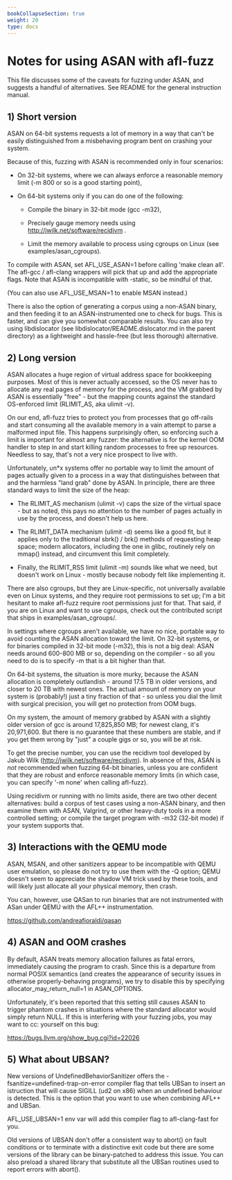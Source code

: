 ```yaml
---
bookCollapseSection: true
weight: 20
type: docs
---
```


# Notes for using ASAN with afl-fuzz

  This file discusses some of the caveats for fuzzing under ASAN, and suggests
  a handful of alternatives. See README for the general instruction manual.

## 1) Short version

ASAN on 64-bit systems requests a lot of memory in a way that can't be easily
distinguished from a misbehaving program bent on crashing your system.

Because of this, fuzzing with ASAN is recommended only in four scenarios:

  - On 32-bit systems, where we can always enforce a reasonable memory limit
    (-m 800 or so is a good starting point),

  - On 64-bit systems only if you can do one of the following:

    - Compile the binary in 32-bit mode (gcc -m32),

    - Precisely gauge memory needs using http://jwilk.net/software/recidivm .

    - Limit the memory available to process using cgroups on Linux (see
      examples/asan_cgroups).

To compile with ASAN, set AFL_USE_ASAN=1 before calling 'make clean all'. The
afl-gcc / afl-clang wrappers will pick that up and add the appropriate flags.
Note that ASAN is incompatible with -static, so be mindful of that.

(You can also use AFL_USE_MSAN=1 to enable MSAN instead.)

There is also the option of generating a corpus using a non-ASAN binary, and
then feeding it to an ASAN-instrumented one to check for bugs. This is faster,
and can give you somewhat comparable results. You can also try using
libdislocator (see libdislocator/README.dislocator.md in the parent directory) as a
lightweight and hassle-free (but less thorough) alternative.

## 2) Long version

ASAN allocates a huge region of virtual address space for bookkeeping purposes.
Most of this is never actually accessed, so the OS never has to allocate any
real pages of memory for the process, and the VM grabbed by ASAN is essentially
"free" - but the mapping counts against the standard OS-enforced limit
(RLIMIT_AS, aka ulimit -v).

On our end, afl-fuzz tries to protect you from processes that go off-rails
and start consuming all the available memory in a vain attempt to parse a
malformed input file. This happens surprisingly often, so enforcing such a limit
is important for almost any fuzzer: the alternative is for the kernel OOM
handler to step in and start killing random processes to free up resources.
Needless to say, that's not a very nice prospect to live with.

Unfortunately, un*x systems offer no portable way to limit the amount of
pages actually given to a process in a way that distinguishes between that
and the harmless "land grab" done by ASAN. In principle, there are three standard
ways to limit the size of the heap:

  - The RLIMIT_AS mechanism (ulimit -v) caps the size of the virtual space -
    but as noted, this pays no attention to the number of pages actually
    in use by the process, and doesn't help us here.

  - The RLIMIT_DATA mechanism (ulimit -d) seems like a good fit, but it applies
    only to the traditional sbrk() / brk() methods of requesting heap space;
    modern allocators, including the one in glibc, routinely rely on mmap()
    instead, and circumvent this limit completely.

  - Finally, the RLIMIT_RSS limit (ulimit -m) sounds like what we need, but
    doesn't work on Linux - mostly because nobody felt like implementing it.

There are also cgroups, but they are Linux-specific, not universally available
even on Linux systems, and they require root permissions to set up; I'm a bit
hesitant to make afl-fuzz require root permissions just for that. That said,
if you are on Linux and want to use cgroups, check out the contributed script
that ships in examples/asan_cgroups/.

In settings where cgroups aren't available, we have no nice, portable way to
avoid counting the ASAN allocation toward the limit. On 32-bit systems, or for
binaries compiled in 32-bit mode (-m32), this is not a big deal: ASAN needs
around 600-800 MB or so, depending on the compiler - so all you need to do is
to specify -m that is a bit higher than that.

On 64-bit systems, the situation is more murky, because the ASAN allocation
is completely outlandish - around 17.5 TB in older versions, and closer to
20 TB with newest ones. The actual amount of memory on your system is
(probably!) just a tiny fraction of that - so unless you dial the limit
with surgical precision, you will get no protection from OOM bugs.

On my system, the amount of memory grabbed by ASAN with a slightly older
version of gcc is around 17,825,850 MB; for newest clang, it's 20,971,600.
But there is no guarantee that these numbers are stable, and if you get them
wrong by "just" a couple gigs or so, you will be at risk.

To get the precise number, you can use the recidivm tool developed by Jakub
Wilk (http://jwilk.net/software/recidivm). In absence of this, ASAN is *not*
recommended when fuzzing 64-bit binaries, unless you are confident that they
are robust and enforce reasonable memory limits (in which case, you can
specify '-m none' when calling afl-fuzz).

Using recidivm or running with no limits aside, there are two other decent
alternatives: build a corpus of test cases using a non-ASAN binary, and then
examine them with ASAN, Valgrind, or other heavy-duty tools in a more
controlled setting; or compile the target program with -m32 (32-bit mode)
if your system supports that.

## 3) Interactions with the QEMU mode

ASAN, MSAN, and other sanitizers appear to be incompatible with QEMU user
emulation, so please do not try to use them with the -Q option; QEMU doesn't
seem to appreciate the shadow VM trick used by these tools, and will likely
just allocate all your physical memory, then crash.

You can, however, use QASan to run binaries that are not instrumented with ASan
under QEMU with the AFL++ instrumentation.

https://github.com/andreafioraldi/qasan

## 4) ASAN and OOM crashes

By default, ASAN treats memory allocation failures as fatal errors, immediately
causing the program to crash. Since this is a departure from normal POSIX
semantics (and creates the appearance of security issues in otherwise
properly-behaving programs), we try to disable this by specifying 
allocator_may_return_null=1 in ASAN_OPTIONS.

Unfortunately, it's been reported that this setting still causes ASAN to
trigger phantom crashes in situations where the standard allocator would
simply return NULL. If this is interfering with your fuzzing jobs, you may
want to cc: yourself on this bug:

  https://bugs.llvm.org/show_bug.cgi?id=22026

## 5) What about UBSAN?

New versions of UndefinedBehaviorSanitizer offers the
-fsanitize=undefined-trap-on-error compiler flag that tells UBSan to insert an
istruction that will cause SIGILL (ud2 on x86) when an undefined behaviour
is detected. This is the option that you want to use when combining AFL++
and UBSan.

AFL_USE_UBSAN=1 env var will add this compiler flag to afl-clang-fast for you.

Old versions of UBSAN don't offer a consistent way
to abort() on fault conditions or to terminate with a distinctive exit code
but there are some versions of the library can be binary-patched to address this
issue. You can also preload a shared library that substitute all the UBSan
routines used to report errors with abort().
